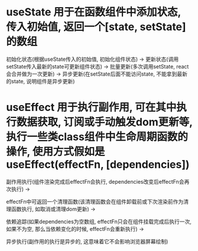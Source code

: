 # useState 用于在函数组件中添加状态, 传入初始值, 返回一个[state, setState]的数组


初始化状态(根据useState传入的初始值, 初始化组件状态) -> 更新状态(调用setState传入最新的state可更新组件状态) -> 批量更新(多次调用setState, react会合并做为一次更新) -> 异步更新(在setState后面不能访问state, 不能拿到最新的state, 说明组件是异步更新)


# useEffect 用于执行副作用, 可在其中执行数据获取, 订阅或手动触发dom更新等, 执行一些类class组件中生命周期函数的操作, 使用方式假如是useEffect(effectFn, [dependencies])

副作用执行(组件渲染完成后effectFn会执行, dependencies改变后effectFn会再次执行) -> 

effectFn中可返回一个清理函数(该清理函数会在组件卸载前或下次渲染前作为清理函数执行, 如取消或清理dom更新) -> 

依赖追踪(如果dependencies为空数组, effectFn只会在组件挂载完成后执行一次, 如果不为空, 那么当依赖变化的时候, effectFn会重新执行) ->

异步执行(副作用的执行是异步的, 这意味着它不会影响浏览器屏幕绘制)


